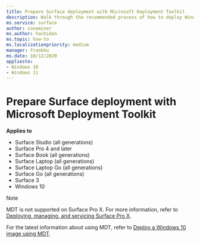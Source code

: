 ```yaml
---
title: Prepare Surface deployment with Microsoft Deployment Toolkit
description: Walk through the recommended process of how to deploy Windows 10 to your Surface devices with the Microsoft Deployment Toolkit.
ms.service: surface
author: coveminer
ms.author: hachidan
ms.topic: how-to
ms.localizationpriority: medium
manager: frankbu
ms.date: 10/12/2020
appliesto:
- Windows 10
- Windows 11
---
```


# Prepare Surface deployment with Microsoft Deployment Toolkit

**Applies to**

- Surface Studio (all generations)
- Surface Pro 4 and later
- Surface Book (all generations)
- Surface Laptop (all generations)
- Surface Laptop Go (all generations)
- Surface Go (all generations)
- Surface 3
- Windows 10

> [!NOTE]
> MDT is not supported on Surface Pro X. For more information, refer to [Deploying, managing, and servicing Surface Pro X](surface-pro-arm-app-management.md).

For the latest information about using MDT, refer to [Deploy a Windows 10 image using MDT](/windows/deployment/deploy-windows-mdt/deploy-a-windows-10-image-using-mdt).

